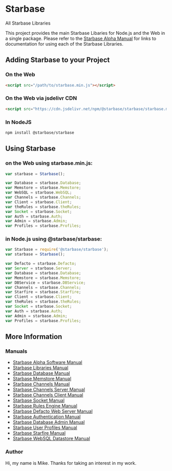 # Starbase
All Starbase Libraries

This project provides the main Starbase Libaries for Node.js and the Web in a single package. Please refer to the [Starbase Alpha Manual](https://github.com/StarbaseAlpha/Manual) for links to documentation for using each of the Starbase Libraries.

## Adding Starbase to your Project


### On the Web
```HTML
<script src="/path/to/starbase.min.js"></script>
```

### On the Web via jsdelivr CDN
```HTML
<script src="https://cdn.jsdelivr.net/npm/@starbase/starbase/starbase.min.js"></script>
```

### In NodeJS
```bash
npm install @starbase/starbase
```

## Using Starbase


### on the Web using starbase.min.js:
```javascript
var starbase = Starbase();

var Database = starbase.Database;
var Memstore = starbase.Memstore;
var WebSQL = starbase.WebSQL;
var Channels = starbase.Channels;
var Client = starbase.Client;
var theRules = starbase.theRules;
var Socket = starbase.Socket;
var Auth = starbase.Auth;
var Admin = starbase.Admin;
var Profiles = starbase.Profiles;
```

### in Node.js using @starbase/starbase:
```javascript
var Starbase = require('@starbase/starbase');
var starbase = Starbase();

var Defacto = starbase.Defacto;
var Server = starbase.Server;
var Database = starbase.Database;
var Memstore = starbase.Memstore;
var DBService = starbase.DBService;
var Channels = starbase.Channels;
var Starfire = starbase.Starfire;
var Client = starbase.Client;
var theRules = starbase.theRules;
var Socket = starbase.Socket;
var Auth = starbase.Auth;
var Admin = starbase.Admin;
var Profiles = starbase.Profiles;
```

## More Information

### Manuals

- [Starbase Alpha Software Manual](https://github.com/StarbaseAlpha/Manual)
- [Starbase Libraries Manual](https://github.com/StarbaseAlpha/Starbase)
- [Starbase Database Manual](https://github.com/StarbaseAlpha/Database)
- [Starbase Memstore Manual](https://github.com/StarbaseAlpha/Memstore)
- [Starbase Channels Manual](https://github.com/StarbaseAlpha/Channels)
- [Starbase Channels Server Manual](https://github.com/StarbaseAlpha/Server)
- [Starbase Channels Client Manual](https://github.com/StarbaseAlpha/Client)
- [Starbase Socket Manual](https://github.com/StarbaseAlpha/Socket)
- [Starbase Rules Engine Manual](https://github.com/StarbaseAlpha/TheRules)
- [Starbase Defacto Web Server Manual](https://github.com/StarbaseAlpha/Defacto)
- [Starbase Authentication Manual](https://github.com/StarbaseAlpha/Auth)
- [Starbase Database Admin Manual](https://github.com/StarbaseAlpha/Admin)
- [Starbase User Profiles Manual](https://github.com/StarbaseAlpha/Profiles)
- [Starbase Starfire Manual](https://github.com/StarbaseAlpha/Starfire)
- [Starbase WebSQL Datastore Manual](https://github.com/StarbaseAlpha/WebSQL)

### Author
Hi, my name is Mike. Thanks for taking an interest in my work.

